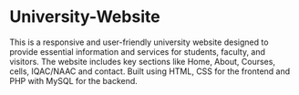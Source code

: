 # University-Website
This is a responsive and user-friendly university website designed to provide essential information and services for students, faculty, and visitors. The website includes key sections like Home, About, Courses, cells, IQAC/NAAC and contact. Built using HTML, CSS for the frontend and PHP with MySQL for the backend.
